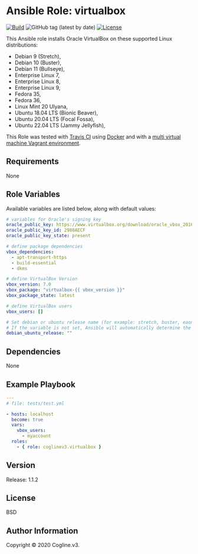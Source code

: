 # Ansible Role: virtualbox

[![Build](https://github.com/coglinev3/ansible-role-virtualbox/actions/workflows/build.yml/badge.svg)](https://github.com/coglinev3/ansible-role-virtualbox/actions/workflows/build.yml) ![GitHub tag (latest by date)](https://img.shields.io/github/v/tag/coglinev3/virtualbox) [![License](https://img.shields.io/badge/License-BSD%203--Clause-blue.svg)](https://raw.githubusercontent.com/coglinev3/virtualbox/master/LICENSE)

This Ansible role installs Oracle VirtualBox on these supported Linux distributions:

* Debian 9 (Stretch),
* Debian 10 (Buster),
* Debian 11 (Bullseye),
* Enterprise Linux 7, 
* Enterprise Linux 8, 
* Enterprise Linux 9, 
* Fedora 35,
* Fedora 36,
* Linux Mint 20 Ulyana,
* Ubuntu 18.04 LTS (Bionic Beaver),
* Ubuntu 20.04 LTS (Focal Fossa),
* Ubuntu 22.04 LTS (Jammy Jellyfish),

This Role was tested with [Travis CI](https://travis-ci.org/coglinev3/virtualbox "Travis CI") using [Docker](https://www.docker.com/ "Docker") and  with a [multi virtual machine Vagrant environment](https://ansible-development.readthedocs.io "Environment for developing and testing Ansible roles").


## Requirements

None


## Role Variables

Available variables are listed below, along with default values:

```yml
# variables for Oracle's signing key
oracle_public_key: https://www.virtualbox.org/download/oracle_vbox_2016.asc
oracle_public_key_id: 2980AECF
oracle_public_key_state: present

# define package dependencies
vbox_dependencies:
  - apt-transport-https
  - build-essential
  - dkms

# define VirtualBox Version
vbox_version: 7.0
vbox_package: "virtualbox-{{ vbox_version }}"
vbox_package_state: latest

# define VirtualBox users
vbox_users: []

# Set debian or ubuntu release name (for example: stretch, buster, eaon, focal)
# If the variable is not set, Ansible will automatically determine the release.
debian_ubuntu_release: ""
```


## Dependencies

None


## Example Playbook

```yml
---
# file: tests/test.yml

- hosts: localhost
  become: true
  vars:
    vbox_users:
      - myaccount
  roles:
    - { role: coglinev3.virtualbox }
```


## Version

Release: 1.1.2


## License

BSD


## Author Information

Copyright &copy; 2020 Cogline.v3.
